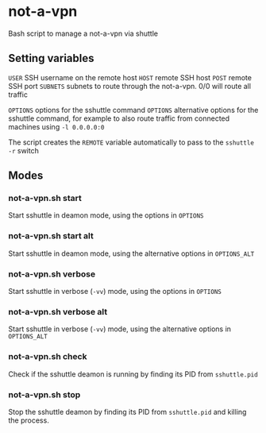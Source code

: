 # not-a-vpn
Bash script to manage a not-a-vpn via shuttle

## Setting variables
`USER` SSH username on the remote host
`HOST` remote SSH host
`POST` remote SSH port
`SUBNETS` subnets to route through the not-a-vpn. 0/0 will route all traffic

`OPTIONS` options for the sshuttle command
`OPTIONS` alternative options for the sshuttle command, for example to also route traffic from connected machines using `-l 0.0.0.0:0`

The script creates the `REMOTE` variable automatically to pass to the `sshuttle -r` switch

## Modes
### not-a-vpn.sh start
Start sshuttle in deamon mode, using the options in `OPTIONS`

### not-a-vpn.sh start alt
Start sshuttle in deamon mode, using the alternative options in `OPTIONS_ALT`

### not-a-vpn.sh verbose
Start sshuttle in verbose (`-vv`) mode, using the options in `OPTIONS`

### not-a-vpn.sh verbose alt
Start sshuttle in verbose (`-vv`) mode, using the alternative options in `OPTIONS_ALT`

### not-a-vpn.sh check
Check if the sshuttle deamon is running by finding its PID from `sshuttle.pid`

### not-a-vpn.sh stop
Stop the sshuttle deamon by finding its PID from `sshuttle.pid` and killing the process.


